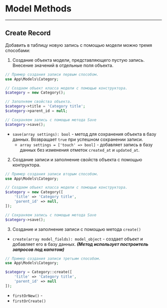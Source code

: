 # Model Methods
***
## Create Record
Добавить в таблицу новую запись с помощью модели можно тремя способами:
1. Создание объекта модели, представляющего пустую запись. Внесение значений в отдельные поля объекта.
``` php
// Пример создания записи первым способом.
use App\Models\Category;

// Создаем объект класса модели с помощью конструктора.
$category = new Category();

// Заполняем свойства объекта.
$category->title = 'Category title';
$category->parent_id = null;

// Сохраняем запись с помощью метода Save
$category->save();
```
- `save(array settings): bool` - метод для сохранения объекта в базу данных. Возвращает `true` при успешном сохранении записи.
	- `array settings = ['touch' => bool]` - добавляет запись в базу данных без изменения отметок `created_at` и `updated_at`.
2. Создание записи и заполнение свойств объекта с помощью контруктора.
``` php
// Пример создания записи вторым способом.
use App\Models\Category;

// Создаем объект класса модели с помощью конструктора.
$category = new Category([
	'title' => 'Category title',
	'parent_id' => null,
]);

// Сохраняем запись с помощью метода Save
$category->save();
```
3. Создание и заполнение записи с помощью метода `create()`
- `create(array model_fields): model_object` - создает объект и добавляет его в базу данных. _**(Метод использует построитель запросов под капотом)**_
``` php
// Пример создания записи третьим способом.
use App\Models\Category;

$category = Category::create([
	'title' => 'Category title',
	'parent_id' => null
]);
```
- `firstOrNew()` -
- `firstOrCreate()`